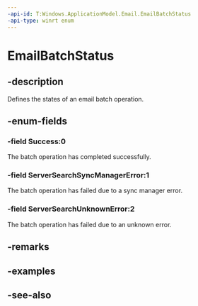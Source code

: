 ```yaml
---
-api-id: T:Windows.ApplicationModel.Email.EmailBatchStatus
-api-type: winrt enum
---
```


<!-- Enumeration syntax
public enum Windows.ApplicationModel.Email.EmailBatchStatus : int
-->

# EmailBatchStatus

## -description
Defines the states of an email batch operation.

## -enum-fields
### -field Success:0
The batch operation has completed successfully.

### -field ServerSearchSyncManagerError:1
The batch operation has failed due to a sync manager error.

### -field ServerSearchUnknownError:2
The batch operation has failed due to an unknown error.


## -remarks

## -examples

## -see-also